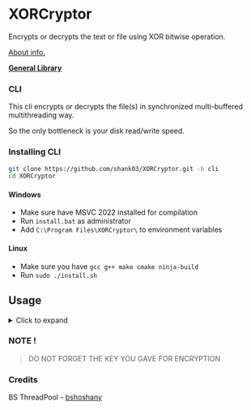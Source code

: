 # XORCryptor

Encrypts or decrypts the text or file using XOR bitwise operation.

[About info.](About.md)

**[General Library](https://github.com/shank03/XORCryptor/tree/lib)**

### CLI

This cli encrypts or decrypts the file(s) in synchronized multi-buffered multithreading way.

So the only bottleneck is your disk read/write speed.

### Installing CLI

```bash
git clone https://github.com/shank03/XORCryptor.git -b cli
cd XORCryptor
```

#### Windows

- Make sure have MSVC 2022 installed for compilation
- Run `install.bat` as administrator
- Add `C:\Program Files\XORCryptor\` to environment variables

#### Linux
- Make sure you have `gcc g++ make cmake ninja-build`
- Run `sudo ./install.sh`

## Usage
<details>
<summary>Click to expand</summary>

It will ask for key everytime you encrypt or decrypt some file

```shell
$ XORCryptor [-p] [-r] -[e/d] -f [files...] [folders...]
```

### Encrypt

```shell
$ XORCryptor -e -f file.ext
```

```
Before command:         After command:

random_folder           random_folder
    |- some_fld             |- some_fld
    |   |- t.txt            |   |- t.txt
    |   |- p.txt            |   |- p.txt
    |   |- in_fld           |   |- in_fld
    |       |- v.mp4        |       |- v.mp4
    |- file.ext             |- file.ext.xrc
```

### With Folder

```shell
$ XORCryptor -e -f file.ext some_fld
```

```
Before command:         After command:

random_folder           random_folder
    |- some_fld             |- some_fld
    |   |- t.txt            |   |- t.txt.xrc
    |   |- p.txt            |   |- p.txt.xrc
    |   |- in_fld           |   |- in_fld
    |       |- v.mp4        |       |- v.mp4
    |- file.ext             |- file.ext.xrc
```

### Preserve source

```shell
$ XORCryptor -p -e -f file.ext some_fld
```

```
Before command:         After command:

random_folder           random_folder
    |- some_fld             |- some_fld
        |- t.txt            |   |- t.txt
        |- p.txt            |   |- t.txt.xrc
        |- in_fld           |   |- p.txt
        |   |- v.mp4        |   |- p.txt.xrc
        |- file.ext         |   |- in_fld
                            |       |- v.mp4
                            |- file.ext
                            |- file.ext.xrc
```

### Iterate Recursively

```shell
$ XORCryptor -r -e -f file.ext some_fld
```

```
Before command:         After command:

random_folder           random_folder
    |- some_fld             |- some_fld
    |   |- t.txt            |   |- t.txt.xrc
    |   |- p.txt            |   |- p.txt.xrc
    |   |- in_fld           |   |- in_fld
    |       |- v.mp4        |       |- v.mp4.xrc
    |- file.ext             |- file.ext.xrc
```
</details>

### NOTE !

> DO NOT FORGET THE KEY YOU GAVE FOR ENCRYPTION

### Credits
BS ThreadPool - [bshoshany](https://github.com/bshoshany/thread-pool)
